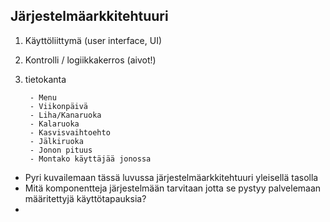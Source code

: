 ##  Järjestelmäarkkitehtuuri

1. Käyttöliittymä (user interface, UI)
        
2. Kontrolli / logiikkakerros (aivot!)

3. tietokanta

        - Menu
        - Viikonpäivä
        - Liha/Kanaruoka
        - Kalaruoka
        - Kasvisvaihtoehto      
        - Jälkiruoka
        - Jonon pituus
        - Montako käyttäjää jonossa

* Pyri kuvailemaan tässä luvussa järjestelmäarkkitehtuuri yleisellä tasolla
* Mitä komponentteja järjestelmään tarvitaan jotta se pystyy palvelemaan määritettyjä käyttötapauksia?
*

